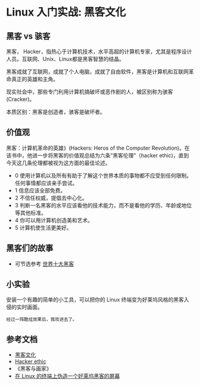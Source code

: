 # Linux 入门实战: 黑客文化

##  黑客 vs 骇客

黑客， Hacker，指热心于计算机技术，水平高超的计算机专家，尤其是程序设计人员。互联网、Unix、Linux都是黑客智慧的结晶。

黑客成就了互联网，成就了个人电脑，成就了自由软件，黑客是计算机和互联网革命真正的英雄和主角。

现实社会中，那些专门利用计算机搞破坏或恶作剧的人，被区别称为骇客(Cracker)。

本质区别：黑客是创造者，骇客是破坏者。

## 价值观

黑客：计算机革命的英雄》(Hackers: Heros of the Computer Revolution)。在该书中，他进一步将黑客的价值观总结为六条“黑客伦理”（hacker ethic)，直到今天这几条伦理都被视为这方面的最佳论述。

* 0 使用计算机以及所有有助于了解这个世界本质的事物都不应受到任何限制。任何事情都应该亲手尝试。
* 1 信息应该全部免费。
* 2 不信任权威，提倡去中心化。
* 3 判断一名黑客的水平应该看他的技术能力，而不是看他的学历、年龄或地位等其他标准。
* 4 你可以用计算机创造美和艺术。
* 5 计算机使生活更美好。

## 黑客们的故事

* 可节选参考 [世界十大黑客](https://baike.baidu.com/item/%E4%B8%96%E7%95%8C%E5%8D%81%E5%A4%A7%E9%BB%91%E5%AE%A2/4136968)


## 小实验

安装一个有趣的简单的小工具，可以把你的 Linux 终端变为好莱坞风格的黑客入侵的实时画面。

	经过一阵酷炫效果后，我攻进去了。


## 参考文档

* [黑客文化](https://wiki.mbalib.com/wiki/%E9%BB%91%E5%AE%A2%E6%96%87%E5%8C%96)
* [Hacker ethic](https://en.wikipedia.org/wiki/Hacker_ethic)
* 《黑客与画家》
* [在 Linux 的终端上伪造一个好莱坞黑客的屏幕](https://zhuanlan.zhihu.com/p/24310631)


